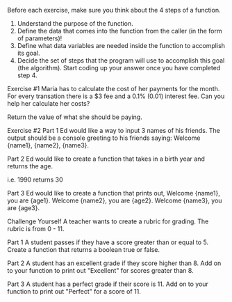 Before each exercise, make sure you think about the 4 steps of a function.

1. Understand the purpose of the function.
2. Define the data that comes into the function from the caller (in the form of parameters)!
3. Define what data variables are needed inside the function to accomplish its goal.
4. Decide the set of steps that the program will use to accomplish this goal (the algorithm).
Start coding up your answer once you have completed step 4.

Exercise #1
Maria has to calculate the cost of her payments for the month. For every transation there is a $3 fee and a 0.1% (0.01) interest fee. Can you help her calculate her costs?

Return the value of what she should be paying.

Exercise #2
Part 1
Ed would like a way to input 3 names of his friends. The output should be a console greeting to his friends saying: Welcome {name1}, {name2}, {name3}.

Part 2
Ed would like to create a function that takes in a birth year and returns the age.

i.e. 1990 returns 30

Part 3
Ed would like to create a function that prints out, Welcome {name1}, you are {age1}. Welcome {name2}, you are {age2}. Welcome {name3}, you are {age3}.

Challenge Yourself
A teacher wants to create a rubric for grading. The rubric is from 0 - 11.

Part 1
A student passes if they have a score greater than or equal to 5. Create a function that returns a boolean true or false.

Part 2
A student has an excellent grade if they score higher than 8. Add on to your function to print out "Excellent" for scores greater than 8.

Part 3
A student has a perfect grade if their score is 11. Add on to your function to print out "Perfect" for a score of 11.